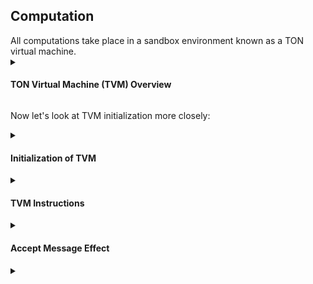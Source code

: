
## Computation

</summary>
All computations take place in a sandbox environment known as a TON virtual machine.

<details>
  <summary>
    
  #### TON Virtual Machine (TVM) Overview    
  </summary>


The TON Smart Contracts operate on the TON Virtual Machine (TVM), utilizing the stack principle for efficiency and ease of implementation.

This virtual machine is crafted specially for smart contract processing. All data structure used in the environment is made of Cells. We can consider all information presented in TON Blockchain as a database compromised as Cell. So every record in this database has a unique index known as a hash of Cell. Why knowing this fact matters, because we have access to this context in **TVM** .
Another aspect of this place where all processing takes place (TVM) is the stack-oriented characteristics. We can consider This place as a function that received the previous state and messages as input and, the new state and outgoing message as output.
 It means it is impossible to have two states identical.
knowing this fact is crucial because this characteristic has two important consequences. First, we can consider even one smart contract as one separate Blockchain. Second This aspect by itself prevents double spending.


As all we know hash function that is pillar of the blockchain industry works as follows.
we can not find two identical series as bits that result in the same hash. So as we all know one of the data presented in each smart contract is the public key of the owner. This public key itself is a hash of random bits that are resilient enough to be considered by others.
So we always have distinct series of bits, that result in a completely different hash.

When the message arrives TVM is initialized, and all data and instruction that was saved in this smart contract, are available for processing.
The first thing smart contract should pay for rent, by its balance. If here balance is insufficient message processing is discarded.
the second phase is credit. It means the balance accompaniment with a received message will added to the balance of the smart contract.
after this phase computation by watching credit starts, will result in an error or new state and maybe an outgoing message.

from this point on, every instruction has its own gas fee. It means dealing with a large array of data has more expense than dealing simple data structure.

#### Transactions and Phases

When events occur on an account in a TON chain, it triggers a transaction. Transactions consist of up to five phases:

1. **Storage Phase**: Calculates storage fees.
2. **Credit Phase**: Calculates the contract balance considering incoming message value and storage fees.
3. **Compute Phase**: Executes the contract, yielding results like `exit_code`, `actions`, etc.
4. **Action Phase**: Processes actions if the compute phase is successful.
5. **Bounce Phase**: Forms a bounce message if the compute phase fails.

#### Compute Phase

The compute phase is where TVM execution occurs, and the TVM state is crucial in this process.

#### TVM State

The TVM state comprises:
- **Stack**: Last-input-first-output stack machine.
- **Control Registers**: Up to 16 variables are directly set and read during execution.
- **Current Continuation**: Describes the currently executed instruction sequence.
- **Current Codepage**: The version of TVM in use.
- **Gas Limits**: Four integers representing current, maximal, remaining gas, and gas credit.
- **Library Context**: HashMap of libraries callable by TVM.

#### TVM as a Stack Machine

TVM operates as a stack machine with variable types like Integer, Tuple, and Null, and distinct cell flavors like Cell, Slice, Builder, and Continuation.

#### Control Registers

Notable control registers include `c0` (next continuation), `c4` (root of persistent data), `c5` (output actions), etc.


</details>

Now let's look at TVM initialization more closely:
<details>
  

<summary>

#### Initialization of TVM

</summary>

## TVM Initialization Process

### Control Registers Initialization

1. **Current Continuation (cc):** Initialized using the cell slice from the `code` section of the smart contract. If the account is frozen or uninitialized, the code must be supplied in the `init` field of the incoming message.

2. **Current TVM Codepage (cp):** Set to the default value, 0. Can be switched using `SETCODEPAGE` if needed.

3. **Gas Values:** Initialized according to Credit phase results.

4. **Libraries (Library Context):** Computed based on the global library environment, local library environment of the smart contract, and the `library` field of the incoming message.

5. **Stack Initialization:** Depends on the event causing the transaction (internal message, external message, tick-tock, split prepare, merge install).

6. **Control Registers c0 to c5:** Initialized with specific continuations and data related to the smart contract's code, data, and actions.

### Library Context

- The library context is a hashmap mapping 256-bit cell hashes to the corresponding cells. It is computed by combining the global library environment, the local library environment of the smart contract, and the `library` field of the incoming message.

### Stack Initialization

- Stack initialization varies based on the transaction event:
  - Internal Message: Initializes stack with smart contract balance, inbound message details, and function selector.
  - External Message: Similar to internal message with modifications for external messages.
  - Tick and Tock: Initializes stack with account balance, address, transaction type, and function selector.
  - Split Prepare: Initializes stack with account balances, split information, addresses, and function selector.
  - Merge Install: Initializes stack with balances, message, state, split information, addresses, and function selector.

### Control Register c5 (Output Actions)

- Accumulates output actions in a linked list structure.
- Possible actions include sending messages, setting opcode, reserving currency, and changing the library.

### Control Register c7 (Temporary Data)

- Contains the root of temporary data as a Tuple, including blockchain context data such as time, global config, actions, messages sent, logical times, balance, address, and global config.


</details>
  <details>
  
<summary>
  

#### TVM Instructions

</summary>
Explore the [list of TVM instructions](https://docs.ton.org/learn/tvm-instructions/tvm-overview) for a comprehensive understanding.

### Result of TVM Execution

In addition to `exit_code` and consumed gas data, TVM indirectly outputs:
- `c4` register: The cell is stored as new `data` of the smart contract.
- `c5` register: List of output actions, recursively referencing the last action.

This overview provides a foundational understanding of TON Smart Contracts' execution on TVM.



</details>

<details>
  
<summary>
  
#### Accept Message Effect
</summary> 
   The `ACCEPT` instruction in the context of smart contracts is a fundamental operation related to gas management. Gas is a unit that represents the computational resources consumed by the execution of instructions in a smart contract on the TON blockchain.
   
   Here's a breakdown of the `ACCEPT` instruction:
   
   - **Purpose**: The primary purpose of the `ACCEPT` instruction is to signal the agreement of the smart contract to allocate additional gas for the continuation of the current transaction. External messages, which may not bring any value or gas with themselves, often require the smart contract to allocate gas for their processing.
   
   - **Gas Limit Adjustment**: The instruction sets the current gas limit (`g_l`) to its maximal allowed value (`g_m`). Additionally, it resets the gas credit (`g_c`) to zero. The gas credit represents the accumulated unused gas from previous computations. The gas reserve (`g_r`) is then decreased by the gas credit. In other words, the smart contract agrees to buy some gas to complete the current transaction.
   
   - **Gas Credit Reset**: By resetting the gas credit to zero, the smart contract ensures that only the gas allocated explicitly using `ACCEPT` will be considered for the current transaction. This is crucial for managing gas consumption accurately.
   
   - **Exception Handling**: If the gas consumed so far (including the present instruction) exceeds the resulting value of `g_l`, an unhandled out-of-gas exception is thrown before setting new gas limits. This ensures that the execution is stopped if the allocated gas is not sufficient to complete the transaction.
   
   - **External Message Processing**: External messages, which are often used for communication between smart contracts, may not provide gas or value. The `ACCEPT` instruction allows the smart contract to allocate the necessary gas to process these messages effectively.
   
</details>

</details>


<details>
  <summary>
    
